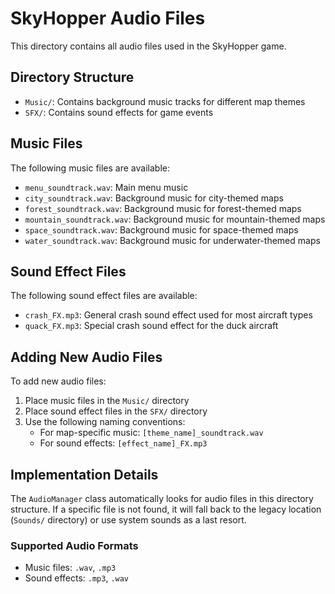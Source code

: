 # SkyHopper Audio Files

This directory contains all audio files used in the SkyHopper game.

## Directory Structure

- `Music/`: Contains background music tracks for different map themes
- `SFX/`: Contains sound effects for game events

## Music Files

The following music files are available:

- `menu_soundtrack.wav`: Main menu music
- `city_soundtrack.wav`: Background music for city-themed maps
- `forest_soundtrack.wav`: Background music for forest-themed maps
- `mountain_soundtrack.wav`: Background music for mountain-themed maps
- `space_soundtrack.wav`: Background music for space-themed maps
- `water_soundtrack.wav`: Background music for underwater-themed maps

## Sound Effect Files

The following sound effect files are available:

- `crash_FX.mp3`: General crash sound effect used for most aircraft types
- `quack_FX.mp3`: Special crash sound effect for the duck aircraft

## Adding New Audio Files

To add new audio files:

1. Place music files in the `Music/` directory
2. Place sound effect files in the `SFX/` directory
3. Use the following naming conventions:
   - For map-specific music: `[theme_name]_soundtrack.wav`
   - For sound effects: `[effect_name]_FX.mp3`

## Implementation Details

The `AudioManager` class automatically looks for audio files in this directory structure. If a specific file is not found, it will fall back to the legacy location (`Sounds/` directory) or use system sounds as a last resort.

### Supported Audio Formats

- Music files: `.wav`, `.mp3`
- Sound effects: `.mp3`, `.wav`
